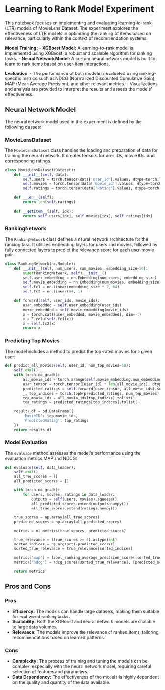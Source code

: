 # Learning to Rank Model Experiment

This notebook focuses on implementing and evaluating learning-to-rank (LTR) models of MovieLens Dataset. The experiment explores the effectiveness of LTR models in optimizing the ranking of items based on relevance, particularly within the context of recommendation systems.

**Model Training:**
    - **XGBoost Model:** A learning-to-rank model is implemented using XGBoost, a robust and scalable algorithm for ranking tasks.
    - **Neural Network Model:** A custom neural network model is built to learn to rank items based on user-item interactions.

**Evaluation:**
    - The performance of both models is evaluated using ranking-specific metrics such as NDCG (Normalized Discounted Cumulative Gain), MAP (Mean Average Precision), and other relevant metrics.
    - Visualizations and analysis are provided to interpret the results and assess the models' effectiveness.

## Neural Network Model

The neural network model used in this experiment is defined by the following classes:

### MovieLensDataset

The `MovieLensDataset` class handles the loading and preparation of data for training the neural network. It creates tensors for user IDs, movie IDs, and corresponding ratings.

```python
class MovieLensDataset(Dataset):
    def __init__(self, data):
        self.users = torch.tensor(data['user_id'].values, dtype=torch.long)
        self.movies = torch.tensor(data['movie_id'].values, dtype=torch.long)
        self.ratings = torch.tensor(data['Rating'].values, dtype=torch.float32)
    
    def __len__(self):
        return len(self.ratings)
    
    def __getitem__(self, idx):
        return self.users[idx], self.movies[idx], self.ratings[idx]
```

### RankingNetwork

The `RankingNetwork` class defines a neural network architecture for the ranking task. It utilizes embedding layers for users and movies, followed by fully connected layers to predict the relevance score for each user-movie pair.

```python
class RankingNetwork(nn.Module):
    def __init__(self, num_users, num_movies, embedding_size=50):
        super(RankingNetwork, self).__init__()
        self.user_embedding = nn.Embedding(num_users, embedding_size)
        self.movie_embedding = nn.Embedding(num_movies, embedding_size)
        self.fc1 = nn.Linear(embedding_size * 2, 64)
        self.fc2 = nn.Linear(64, 1)
    
    def forward(self, user_ids, movie_ids):
        user_embedded = self.user_embedding(user_ids)
        movie_embedded = self.movie_embedding(movie_ids)
        x = torch.cat([user_embedded, movie_embedded], dim=-1)
        x = F.relu(self.fc1(x))
        x = self.fc2(x)
        return x
```

### Predicting Top Movies

The model includes a method to predict the top-rated movies for a given user:

```python
def predict_all_movies(self, user_id, num_top_movies=10):
    self.eval()
    with torch.no_grad():
        all_movie_ids = torch.arange(self.movie_embedding.num_embeddings)
        user_tensor = torch.tensor([user_id] * len(all_movie_ids), dtype=torch.long)
        predicted_ratings = self.forward(user_tensor, all_movie_ids).squeeze()
        _, top_indices = torch.topk(predicted_ratings, num_top_movies)
        top_movie_ids = all_movie_ids[top_indices].tolist()
        top_ratings = predicted_ratings[top_indices].tolist()

    results_df = pd.DataFrame({
        'MovieID': top_movie_ids,
        'PredictedRating': top_ratings
    })
    return results_df
```

### Model Evaluation

The `evaluate` method assesses the model's performance using the evaluation metrics MAP and NDCG:

```python
def evaluate(self, data_loader):
    self.eval()
    all_true_scores = []
    all_predicted_scores = []

    with torch.no_grad():
        for users, movies, ratings in data_loader:
            outputs = self(users, movies).squeeze()
            all_predicted_scores.extend(outputs.numpy())
            all_true_scores.extend(ratings.numpy())

    true_scores = np.array(all_true_scores)
    predicted_scores = np.array(all_predicted_scores)

    metrics = ml_metrics(true_scores, predicted_scores)

    true_relevance = (true_scores >= 4).astype(int) 
    sorted_indices = np.argsort(-predicted_scores) 
    sorted_true_relevance = true_relevance[sorted_indices]

    metrics['map'] = label_ranking_average_precision_score([sorted_true_relevance], [sorted_indices])
    metrics['ndcg'] = ndcg_score([sorted_true_relevance], [predicted_scores[sorted_indices]])

    return metrics
```

## Pros and Cons

### Pros

- **Efficiency:** The models can handle large datasets, making them suitable for real-world ranking tasks.
- **Scalability:** Both the XGBoost and neural network models are scalable to large data volumes.
- **Relevance:** The models improve the relevance of ranked items, tailoring recommendations based on learned patterns.

### Cons

- **Complexity:** The process of training and tuning the models can be complex, especially with the neural network model, requiring careful selection of features and parameters.
- **Data Dependency:** The effectiveness of the models is highly dependent on the quality and quantity of the data available.

